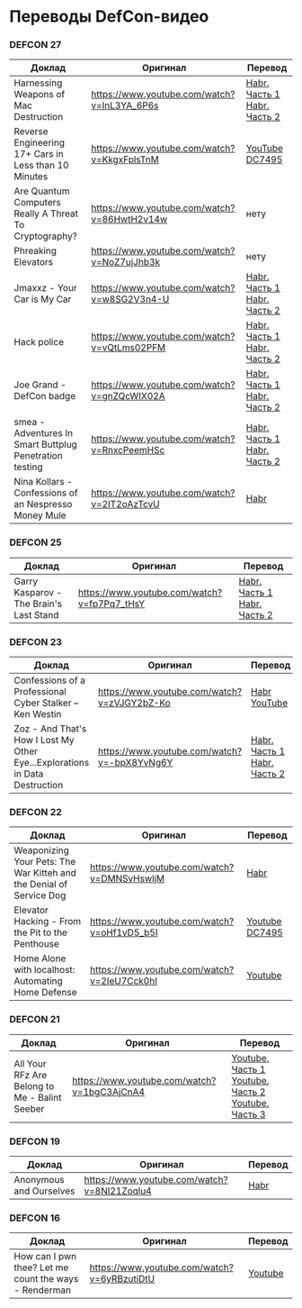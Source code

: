 Переводы DefCon-видео
=====================

### DEFCON 27

| Доклад                                                   | Оригинал                                    | Перевод               |
|----------------------------------------------------------|---------------------------------------------|-----------------------|
| Harnessing Weapons of Mac Destruction                    | https://www.youtube.com/watch?v=InL3YA_6P6s | [Habr. Часть 1](https://habr.com/ru/company/ua-hosting/blog/474418/) [Habr. Часть 2](https://habr.com/ru/company/ua-hosting/blog/474590/) |
| Reverse Engineering 17+ Cars in Less than 10 Minutes     | https://www.youtube.com/watch?v=KkgxFplsTnM | [YouTube DC7495](https://www.youtube.com/watch?v=N7eRdoxrCZA) |
| Are Quantum Computers Really A Threat To Cryptography?   | https://www.youtube.com/watch?v=86HwtH2v14w | нету                  |
| Phreaking Elevators                                      | https://www.youtube.com/watch?v=NoZ7ujJhb3k | нету                  |
| Jmaxxz - Your Car is My Car                              | https://www.youtube.com/watch?v=w8SG2V3n4-U | [Habr. Часть 1](https://habr.com/ru/company/ua-hosting/blog/490884/) [Habr. Часть 2](https://habr.com/ru/company/ua-hosting/blog/491246/) |
| Hack police                                              | https://www.youtube.com/watch?v=vQtLms02PFM | [Habr. Часть 1](https://habr.com/ru/company/ua-hosting/blog/484448/) [Habr. Часть 2](https://habr.com/ru/company/ua-hosting/blog/484522/) |
| Joe Grand - DefCon badge                                 | https://www.youtube.com/watch?v=gnZQcWIX02A | [Habr. Часть 1](https://habr.com/ru/company/ua-hosting/blog/483532/) [Habr. Часть 2](https://habr.com/ru/company/ua-hosting/blog/483602/) |
| smea - Adventures In Smart Buttplug Penetration testing  | https://www.youtube.com/watch?v=RnxcPeemHSc | [Habr. Часть 1](https://habr.com/ru/company/ua-hosting/blog/495378/) [Habr. Часть 2](https://habr.com/ru/company/ua-hosting/blog/495792/) |
| Nina Kollars - Confessions of an Nespresso Money Mule    | https://www.youtube.com/watch?v=2IT2oAzTcvU | [Habr](https://habr.com/ru/company/ua-hosting/blog/488758/) |

### DEFCON 25
| Доклад                                                   | Оригинал                                    | Перевод               |
|----------------------------------------------------------|---------------------------------------------|-----------------------|
| Garry Kasparov - The Brain's Last Stand                  | https://www.youtube.com/watch?v=fp7Pq7_tHsY | [Habr. Часть 1](https://habr.com/ru/company/ua-hosting/blog/457152/) [Habr. Часть 2](https://habr.com/ru/company/ua-hosting/blog/457290/) |

### DEFCON 23

| Доклад                                                   | Оригинал                                    | Перевод               |
|----------------------------------------------------------|---------------------------------------------|-----------------------|
| Confessions of a Professional Cyber Stalker – Ken Westin | https://www.youtube.com/watch?v=zVJGY2bZ-Ko | [Habr](https://habr.com/ru/company/ua-hosting/blog/418357/) [YouTube](https://www.youtube.com/watch?v=uwVUNMZvwvU) |
| Zoz - And That's How I Lost My Other Eye...Explorations in Data Destruction | https://www.youtube.com/watch?v=-bpX8YvNg6Y | [Habr. Часть 1](https://habr.com/ru/company/ua-hosting/blog/418477/) [Habr. Часть 2](https://habr.com/ru/company/ua-hosting/blog/418479/) |

### DEFCON 22

| Доклад                                                   | Оригинал                                    | Перевод                                                |
|----------------------------------------------------------|---------------------------------------------|--------------------------------------------------------|
| Weaponizing Your Pets: The War Kitteh and the Denial of Service Dog | https://www.youtube.com/watch?v=DMNSvHswljM | [Habr](https://habr.com/ru/company/ua-hosting/blog/352968/) |
| Elevator Hacking - From the Pit to the Penthouse         | https://www.youtube.com/watch?v=oHf1vD5_b5I | [Youtube DC7495](https://www.youtube.com/watch?v=8BJXuhV3UeM) |
| Home Alone with localhost: Automating Home Defense       | https://www.youtube.com/watch?v=2IeU7Cck0hI | [Youtube](https://www.youtube.com/watch?v=nUGMDlPcOtY) |

### DEFCON 21

| Доклад                                                   | Оригинал                                    | Перевод                                                |
|----------------------------------------------------------|---------------------------------------------|--------------------------------------------------------|
| All Your RFz Are Belong to Me - Balint Seeber            | https://www.youtube.com/watch?v=1bgC3AjCnA4 | [Youtube. Часть 1](https://www.youtube.com/watch?v=Wr2nioy-CYg) [Youtube. Часть 2](https://www.youtube.com/watch?v=TIEtLwlhGcc) [Youtube. Часть 3](https://www.youtube.com/watch?v=Bc2F3Q-uGrk) |

### DEFCON 19

| Доклад                                                   | Оригинал                                    | Перевод                                                     |
|----------------------------------------------------------|---------------------------------------------|-------------------------------------------------------------|
| Anonymous and Ourselves                                  | https://www.youtube.com/watch?v=8NI21Zoqlu4 | [Habr](https://habr.com/ru/company/ua-hosting/blog/436792/) |

### DEFCON 16

| Доклад                                                   | Оригинал                                    | Перевод                                                |
|----------------------------------------------------------|---------------------------------------------|--------------------------------------------------------|
| How can I pwn thee? Let me count the ways - Renderman    | https://www.youtube.com/watch?v=6yRBzutiDtU | [Youtube](https://www.youtube.com/watch?v=Lg9VLQa0z0s) |
